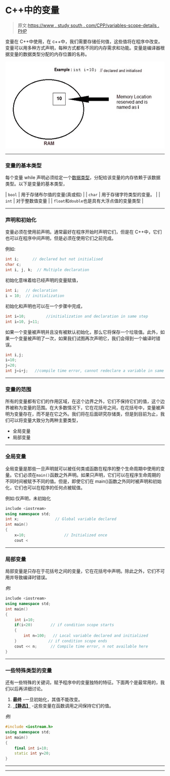 # C++中的变量

> 原文:[https://www . study south . com/CPP/variables-scope-details . PHP](https://www.studytonight.com/cpp/variables-scope-details.php)

变量在 C++中使用，在 c++中，我们需要存储任何值，这些值将在程序中改变。变量可以用多种方式声明，每种方式都有不同的内存需求和功能。变量是编译器根据变量的数据类型分配的内存位置的名称。

![variables in C++](img/4a8b02bb205d034f59a9577fcb7b690a.png)

* * *

### 变量的基本类型

每个变量 while 声明必须给定一个[数据类型](datatypes-and-modifiers-in-cpp.php)，分配给该变量的内存依赖于该数据类型。以下是变量的基本类型，

| `bool` | 用于存储布尔值的变量(真或假) |
| `char` | 用于存储字符类型的变量。 |
| `int` | 对于整数值变量 |
| `float`和`double`也是具有大浮点值的变量类型 |

* * *

### 声明和初始化

变量必须在使用前声明。通常最好在程序开始时声明它们，但是在 C++中，它们也可以在程序中间声明，但是必须在使用它们之前完成。

例如:

```cpp
int i;      // declared but not initialised
char c; 
int i, j, k;  // Multiple declaration 
```

初始化意味着给已经声明的变量赋值，

```cpp
int i;   // declaration
i = 10;  // initialization 
```

初始化和声明也可以在一个步骤中完成，

```cpp
int i=10;         //initialization and declaration in same step
int i=10, j=11; 
```

如果一个变量被声明并且没有被默认初始化，那么它将保存一个垃圾值。此外，如果一个变量被声明了一次，如果我们试图再次声明它，我们会得到一个编译时错误。

```cpp
int i,j;
i=10;
j=20;
int j=i+j;   //compile time error, cannot redeclare a variable in same scope 
```

* * *

### 变量的范围

所有的变量都有它们的作用区域，在这个边界之外，它们不保持它们的值，这个边界被称为变量的范围。在大多数情况下，它在花括号之间，在花括号中，变量被声明为变量存在，而不是在它之外。我们将在后面研究存储类，但是到目前为止，我们可以将变量大致分为两种主要类型，

*   全局变量
*   局部变量

* * *

### 全局变量

全局变量是那些一旦声明就可以被任何类或函数在程序的整个生命周期中使用的变量。它们必须在`main()`函数之外声明。如果只声明，它们可以在程序生命周期的不同时间被赋予不同的值。但是，即使它们在 main()函数之外同时被声明和初始化，它们也可以在程序的任何点被赋值。

例如:仅声明，未初始化

```cpp
include <iostream>
using namespace std;
int x;                // Global variable declared
int main()
{
    x=10;                 // Initialized once
    cout <
```

* * *

### 局部变量

局部变量是只存在于花括号之间的变量，它在花括号中声明。除此之外，它们不可用并导致编译时错误。

*例*:

```cpp
include <iostream>
using namespace std;
int main()
{
    int i=10;
    if(i<20)        // if condition scope starts
    {
        int n=100;   // Local variable declared and initialized
    }              // if condition scope ends
    cout << n;      // Compile time error, n not available here
}
```

* * *

### 一些特殊类型的变量

还有一些特殊的关键词，赋予程序中的变量独特的特征。下面两个是最常用的，我们以后再详细讨论。

1.  **最终** -一旦初始化，其值不能改变。
2.  **[【静态】](static-keyword.php)** -这些变量在函数调用之间保持它们的值。

*例*:

```cpp
#include <iostream.h>
using namespace std;
int main()
{
    final int i=10;
    static int y=20;
}
```

* * *

* * *